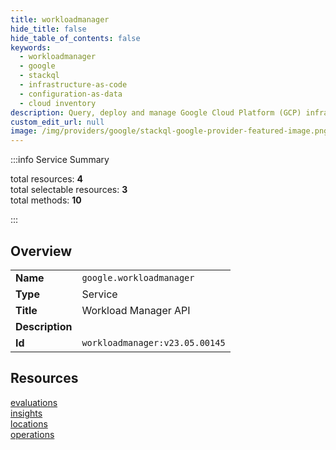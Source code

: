 ```yaml
---
title: workloadmanager
hide_title: false
hide_table_of_contents: false
keywords:
  - workloadmanager
  - google
  - stackql
  - infrastructure-as-code
  - configuration-as-data
  - cloud inventory
description: Query, deploy and manage Google Cloud Platform (GCP) infrastructure and resources using SQL
custom_edit_url: null
image: /img/providers/google/stackql-google-provider-featured-image.png
---
```

  
    
:::info Service Summary

<div class="row">
<div class="providerDocColumn">
<span>total resources:&nbsp;<b>4</b></span><br />
<span>total selectable resources:&nbsp;<b>3</b></span><br />
<span>total methods:&nbsp;<b>10</b></span><br />
</div>
</div>

:::

## Overview
<table><tbody>
<tr><td><b>Name</b></td><td><code>google.workloadmanager</code></td></tr>
<tr><td><b>Type</b></td><td>Service</td></tr>
<tr><td><b>Title</b></td><td>Workload Manager API</td></tr>
<tr><td><b>Description</b></td><td></td></tr>
<tr><td><b>Id</b></td><td><code>workloadmanager:v23.05.00145</code></td></tr>
</tbody></table>

## Resources
<div class="row">
<div class="providerDocColumn">
<a href="/providers/google/workloadmanager/evaluations/">evaluations</a><br />
<a href="/providers/google/workloadmanager/insights/">insights</a><br />
</div>
<div class="providerDocColumn">
<a href="/providers/google/workloadmanager/locations/">locations</a><br />
<a href="/providers/google/workloadmanager/operations/">operations</a><br />
</div>
</div>
